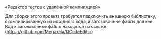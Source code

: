 «Редактор тестов с удалённой компиляцией»

Для сборки этого проекта требуется подключить внешнюю библиотеку, скомпилированную из исходного кода, и заголовочные файлы для нее.
Код и заголовочные файлы находятся по ссылке (https://github.com/Megaxela/QCodeEditor)